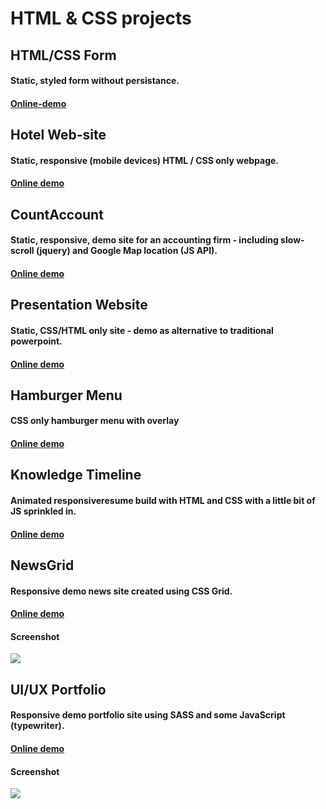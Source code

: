 # HTML & CSS projects

## HTML/CSS Form

#### Static, styled form without persistance.

#### <a target="_blank" rel="noopener noreferrer" href="https://danmalmx.github.io/html_css_form">Online-demo</a>


## Hotel Web-site

#### Static, responsive (mobile devices) HTML / CSS only webpage. 

#### <a href="https://danmalmx.github.io/Hotel_webpage">Online demo </a>

 
## CountAccount

#### Static, responsive, demo site for an accounting firm - including slow-scroll (jquery) and Google Map location (JS API).

#### <a href="https://danmalmx.github.io/CountAccount">Online demo </a>


## Presentation Website

#### Static, CSS/HTML only site - demo as alternative to traditional powerpoint.

#### <a href="https://danmalmx.github.io/presentation_website/">Online demo </a>



## Hamburger Menu

#### CSS only hamburger menu with overlay

#### <a href="https://danmalmx.github.io/css_hamburger_menu">Online demo </a>

 
## Knowledge Timeline

#### Animated responsiveresume build with HTML and CSS with a little bit of JS sprinkled in.

#### <a href="https://danmalmx.github.io/knowledge_timeline">Online demo </a>


## NewsGrid

#### Responsive demo news site created using CSS Grid.

#### <a href="https://danmalmx.github.io/NewsGrid">Online demo </a>

#### Screenshot

 <img src="https://media.giphy.com/media/43MXUjQki4toKd1vv1/giphy.gif" />
 
 
 
## UI/UX Portfolio

#### Responsive demo portfolio site using SASS and some JavaScript (typewriter).

#### <a href="https://danmalmx.github.io/sass_portfolio/dist/">Online demo </a>

#### Screenshot

 <img src="https://media.giphy.com/media/4ZvGRualWIiGxVQwNa/giphy.gif" />
